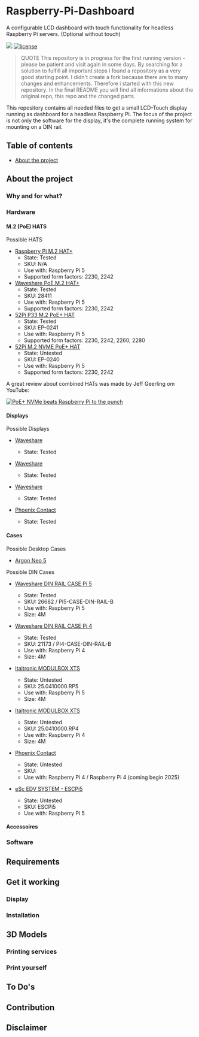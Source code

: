 # Raspberry-Pi-Dashboard
A configurable LCD dashboard with touch functionality for headless Raspberry Pi servers. (Optional without touch)

<a href="https://hits.seeyoufarm.com"><img src="https://hits.seeyoufarm.com/api/count/incr/badge.svg?url=https%3A%2F%2Fgithub.com%2Faraeubig%2FRaspberry-Pi-Dashboard&count_bg=%2379C83D&title_bg=%23555555&icon=&icon_color=%23E7E7E7&title=hits&edge_flat=false"/></a>
<a href="/LICENSE"><img src="https://img.shields.io/badge/license-GPL-blue.svg" alt="license" /></a>


> QUOTE This repository is in progress for the first running version - please be patient and visit again in some days.
By searching for a solution to fulfill all important steps i found a repository as a very good starting point. I didn't create a fork because there are to many changes and enhancements. Therefore i started with this new repository. In the final README you will find all informations about the original repo, this repo and the changed parts. 

This repository contains all needed files to get a small LCD-Touch display running as dashboard for a headless Raspberry Pi. The focus of the project is not only the software for the display, it's the complete running system for mounting on a DIN rail.

## Table of contents
- [About the project](#about--the--project)


## About the project

### Why and for what?

### Hardware

#### M.2 (PoE) HATS

Possible HATS

- [Raspberry Pi M.2 HAT+](https://www.raspberrypi.com/products/m2-hat-plus/)
    - State: Tested
    - SKU: N/A
    - Use with: Raspberry Pi 5
    - Supported form factors: 2230, 2242
- [Waveshare PoE M.2 HAT+](https://www.waveshare.com/pi5-case-din-rail-b.htm)
    - State: Tested
    - SKU: 28411
    - Use with: Raspberry Pi 5
    - Supported form factors: 2230, 2242
- [52Pi P33 M.2 PoE+ HAT]()
    - State: Tested
    - SKU: EP-0241
    - Use with: Raspberry Pi 5
    - Supported form factors: 2230, 2242, 2260, 2280
- [52Pi M.2 NVME PoE+ HAT]()
    - State: Untested
    - SKU: EP-0240
    - Use with: Raspberry Pi 5
    - Supported form factors: 2230, 2242

A great review about combined HATs was made by Jeff Geerling om YouTube:

[![PoE+ NVMe beats Raspberry Pi to the punch](http://img.youtube.com/vi/x9ceI0_r_Kg/0.jpg)](http://www.youtube.com/watch?v=x9ceI0_r_Kg "PoE+ NVMe beats Raspberry Pi to the punch")


#### Displays

Possible Displays

- [Waveshare]()
    - State: Tested

- [Waveshare]()
    - State: Tested

- [Waveshare]()
    - State: Tested

- [Phoenix Contact]()
    - State: Tested

#### Cases

Possible Desktop Cases

- [Argon Neo 5](https://argon40.com/products/argon-neo-5-blck-case-for-raspberry-pi-5-with-built-in-fan)


Possible DIN Cases

- [Waveshare DIN RAIL CASE Pi 5](https://www.waveshare.com/pi5-case-din-rail-b.htm)
    - State: Tested
    - SKU: 26682 / PI5-CASE-DIN-RAIL-B
    - Use with: Raspberry Pi 5
    - Size: 4M

- [Waveshare DIN RAIL CASE Pi 4](https://www.waveshare.com/pi4-case-din-rail-b.htm)
    - State: Tested
    - SKU: 21173 / PI4-CASE-DIN-RAIL-B
    - Use with: Raspberry Pi 4
    - Size: 4M    

- [Italtronic MODULBOX XTS](https://eng.italtronic.com/accessori/25.0410000.RP5/)
    - State: Untested
    - SKU: 25.0410000.RP5
    - Use with: Raspberry Pi 5
    - Size: 4M

- [Italtronic MODULBOX XTS](https://eng.italtronic.com/accessori/25.0410000.RP4/)
    - State: Untested
    - SKU: 25.0410000.RP4
    - Use with: Raspberry Pi 4
    - Size: 4M

- [Phoenix Contact]()
    - State: Untested
    - SKU:
    - Use with: Raspberry Pi 4 / Raspberry Pi 4 (coming begin 2025)

- [eSc EDV SYSTEM - ESCPi5]()
    - State: Untested
    - SKU: ESCPi5
    - Use with: Raspberry Pi 5

#### Accessoires



### Software

## Requirements

## Get it working

### Display

### Installation

## 3D Models

### Printing services

### Print yourself

## To Do's

## Contribution

## Disclaimer

## 



